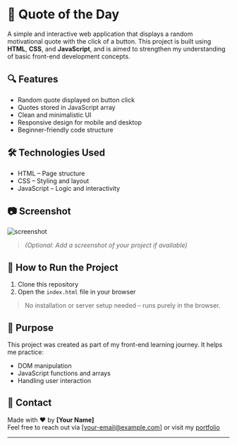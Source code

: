 # 🌟 Quote of the Day

A simple and interactive web application that displays a random motivational quote with the click of a button. This project is built using **HTML**, **CSS**, and **JavaScript**, and is aimed to strengthen my understanding of basic front-end development concepts.

## 🔍 Features

- Random quote displayed on button click
- Quotes stored in JavaScript array
- Clean and minimalistic UI
- Responsive design for mobile and desktop
- Beginner-friendly code structure

## 🛠️ Technologies Used

- HTML – Page structure
- CSS – Styling and layout
- JavaScript – Logic and interactivity

## 📷 Screenshot

![screenshot](./screenshot.png)  
> *(Optional: Add a screenshot of your project if available)*

## 🚀 How to Run the Project

1. Clone this repository
2. Open the `index.html` file in your browser

> No installation or server setup needed – runs purely in the browser.

## 🎯 Purpose

This project was created as part of my front-end learning journey. It helps me practice:
- DOM manipulation
- JavaScript functions and arrays
- Handling user interaction

## 📧 Contact

Made with ❤️ by **[Your Name]**  
Feel free to reach out via [your-email@example.com] or visit my [portfolio](https://your-portfolio-link.com)

---

